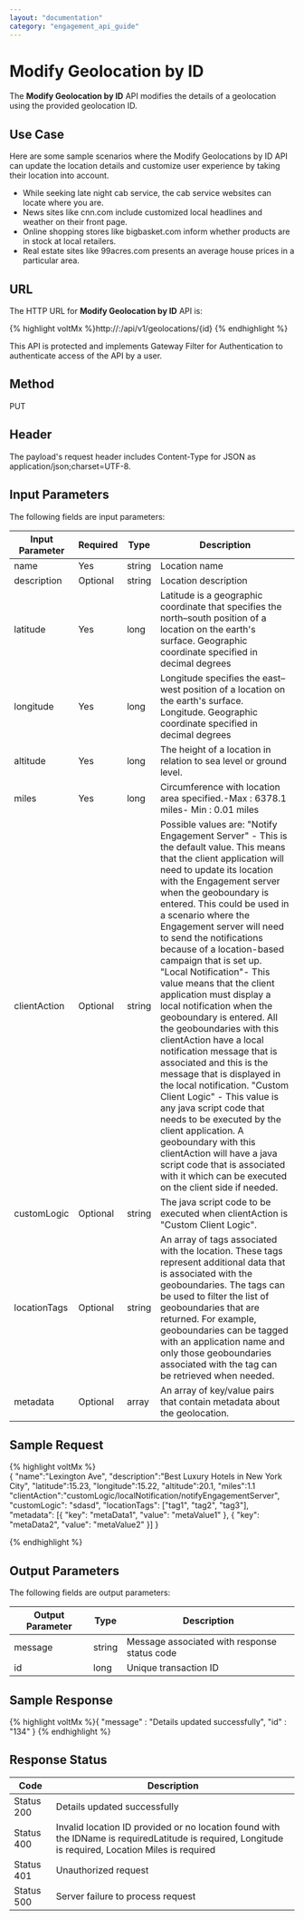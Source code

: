 ```yaml
---
layout: "documentation"
category: "engagement_api_guide"
---
```


# Modify Geolocation by ID

The **Modify Geolocation by ID** API modifies the details of a geolocation using the provided geolocation ID.

## Use Case

Here are some sample scenarios where the Modify Geolocations by ID API can update the location details and customize user experience by taking their location into account.

- While seeking late night cab service, the cab service websites can locate where you are.
- News sites like cnn.com include customized local headlines and weather on their front page.
- Online shopping stores like bigbasket.com inform whether products are in stock at local retailers.
- Real estate sites like 99acres.com presents an average house prices in a particular area.

## URL

The HTTP URL for **Modify Geolocation by ID** API is:

{% highlight voltMx %}http://<host>:<port>/api/v1/geolocations/{id}
{% endhighlight %}

This API is protected and implements Gateway Filter for Authentication to authenticate access of the API by a user.

## Method

PUT

## Header

The payload's request header includes Content-Type for JSON as application/json;charset=UTF-8.

## Input Parameters

The following fields are input parameters:

| Input Parameter | Required | Type   | Description                                                                                                                                                                                                                                                                                                                                                                                                                                                                                                                                                                                                                                                                                                                                                                                                                                                                                                                                          |
| --------------- | -------- | ------ | ---------------------------------------------------------------------------------------------------------------------------------------------------------------------------------------------------------------------------------------------------------------------------------------------------------------------------------------------------------------------------------------------------------------------------------------------------------------------------------------------------------------------------------------------------------------------------------------------------------------------------------------------------------------------------------------------------------------------------------------------------------------------------------------------------------------------------------------------------------------------------------------------------------------------------------------------------- |
| name            | Yes      | string | Location name                                                                                                                                                                                                                                                                                                                                                                                                                                                                                                                                                                                                                                                                                                                                                                                                                                                                                                                                        |
| description     | Optional | string | Location description                                                                                                                                                                                                                                                                                                                                                                                                                                                                                                                                                                                                                                                                                                                                                                                                                                                                                                                                 |
| latitude        | Yes      | long   | Latitude is a geographic coordinate that specifies the north–south position of a location on the earth's surface. Geographic coordinate specified in decimal degrees                                                                                                                                                                                                                                                                                                                                                                                                                                                                                                                                                                                                                                                                                                                                                                                 |
| longitude       | Yes      | long   | Longitude specifies the east–west position of a location on the earth's surface. Longitude. Geographic coordinate specified in decimal degrees                                                                                                                                                                                                                                                                                                                                                                                                                                                                                                                                                                                                                                                                                                                                                                                                       |
| altitude        | Yes      | long   | The height of a location in relation to sea level or ground level.                                                                                                                                                                                                                                                                                                                                                                                                                                                                                                                                                                                                                                                                                                                                                                                                                                                                                   |
| miles           | Yes      | long   | Circumference with location area specified.-Max : 6378.1 miles- Min : 0.01 miles                                                                                                                                                                                                                                                                                                                                                                                                                                                                                                                                                                                                                                                                                                                                                                                                                                                                     |
| clientAction    | Optional | string | Possible values are: "Notify Engagement Server" - This is the default value. This means that the client application will need to update its location with the Engagement server when the geoboundary is entered. This could be used in a scenario where the Engagement server will need to send the notifications because of a location-based campaign that is set up. "Local Notification"- This value means that the client application must display a local notification when the geoboundary is entered. All the geoboundaries with this clientAction have a local notification message that is associated and this is the message that is displayed in the local notification. "Custom Client Logic" - This value is any java script code that needs to be executed by the client application. A geoboundary with this clientAction will have a java script code that is associated with it which can be executed on the client side if needed. |
| customLogic     | Optional | string | The java script code to be executed when clientAction is "Custom Client Logic".                                                                                                                                                                                                                                                                                                                                                                                                                                                                                                                                                                                                                                                                                                                                                                                                                                                                      |
| locationTags    | Optional | string | An array of tags associated with the location. These tags represent additional data that is associated with the geoboundaries. The tags can be used to filter the list of geoboundaries that are returned. For example, geoboundaries can be tagged with an application name and only those geoboundaries associated with the tag can be retrieved when needed.                                                                                                                                                                                                                                                                                                                                                                                                                                                                                                                                                                                      |
| metadata        | Optional | array  | An array of key/value pairs that contain metadata about the geolocation.                                                                                                                                                                                                                                                                                                                                                                                                                                                                                                                                                                                                                                                                                                                                                                                                                                                                             |

## Sample Request

{% highlight voltMx %}  
 {
"name":"Lexington Ave",
"description":"Best Luxury Hotels in New York City",
"latitude":15.23,
"longitude":15.22,
"altitude":20.1,
"miles":1.1
"clientAction":"customLogic/localNotification/notifyEngagementServer",
"customLogic": "sdasd",
"locationTags": ["tag1", "tag2", "tag3"],
"metadata": [{
"key": "metaData1",
"value": "metaValue1"
}, {
"key": "metaData2",
"value": "metaValue2"
}]
}

{% endhighlight %}

## Output Parameters

The following fields are output parameters:

| Output Parameter | Type   | Description                                  |
| ---------------- | ------ | -------------------------------------------- |
| message          | string | Message associated with response status code |
| id               | long   | Unique transaction ID                        |

## Sample Response

{% highlight voltMx %}{
"message" : "Details updated successfully",
"id" : "134"
}
{% endhighlight %}

## Response Status

| Code       | Description                                                                                                                                          |
| ---------- | ---------------------------------------------------------------------------------------------------------------------------------------------------- |
| Status 200 | Details updated successfully                                                                                                                         |
| Status 400 | Invalid location ID provided or no location found with the IDName is requiredLatitude is required, Longitude is required, Location Miles is required |
| Status 401 | Unauthorized request                                                                                                                                 |
| Status 500 | Server failure to process request                                                                                                                    |
